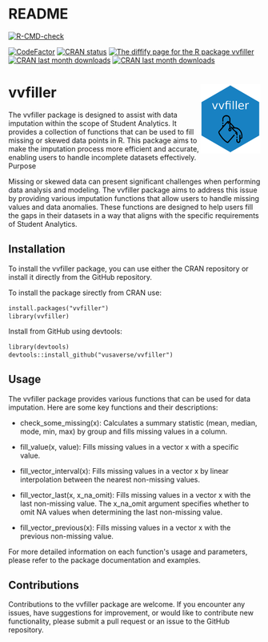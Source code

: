 # README #

  <!-- badges: start -->
  [![R-CMD-check](https://github.com/vusaverse/vvfiller/actions/workflows/R-CMD-check.yaml/badge.svg)](https://github.com/vusaverse/vvfiller/actions/workflows/R-CMD-check.yaml)
  
  [![CodeFactor](https://www.codefactor.io/repository/github/vusaverse/vvfiller/badge)](https://www.codefactor.io/repository/github/vusaverse/vvfiller)
[![CRAN status](https://www.r-pkg.org/badges/version/vvfiller)](https://CRAN.R-project.org/package=vvfiller/)
<a href="https://diffify.com/R/vvfiller" target="_blank"><img src="https://diffify.com/diffify-badge.svg" alt="The diffify page for the R package vvfiller" style="width: 100px; max-width: 100%;"></a>
[![CRAN last month downloads](https://cranlogs.r-pkg.org/badges/last-month/vvfiller?color=green/)](https://cran.r-project.org/package=vvfiller/)
[![CRAN last month downloads](https://cranlogs.r-pkg.org/badges/grand-total/vvfiller?color=green/)](https://cran.r-project.org/package=vvfiller/)
  <!-- badges: end -->

# vvfiller <a href='https://github.com/vusaverse/vvfiller'><img src='man/figures/hex-vvfiller.png' align="right" height="138.5" /></a>

The vvfiller package is designed to assist with data imputation within the scope of Student Analytics. It provides a collection of functions that can be used to fill missing or skewed data points in R. This package aims to make the imputation process more efficient and accurate, enabling users to handle incomplete datasets effectively.
Purpose

Missing or skewed data can present significant challenges when performing data analysis and modeling. The vvfiller package aims to address this issue by providing various imputation functions that allow users to handle missing values and data anomalies. These functions are designed to help users fill the gaps in their datasets in a way that aligns with the specific requirements of Student Analytics.

## Installation

To install the vvfiller package, you can use either the CRAN repository or install it directly from the GitHub repository.

To install the package sirectly from CRAN use:

```{r}
install.packages("vvfiller")
library(vvfiller)
```

Install from GitHub using devtools:

```{r}
library(devtools)
devtools::install_github("vusaverse/vvfiller")
```


## Usage

The vvfiller package provides various functions that can be used for data imputation. Here are some key functions and their descriptions:

- check_some_missing(x): Calculates a summary statistic (mean, median, mode, min, max) by group and fills missing values in a column.

- fill_value(x, value): Fills missing values in a vector x with a specific value.

- fill_vector_interval(x): Fills missing values in a vector x by linear interpolation between the nearest non-missing values.

 - fill_vector_last(x, x_na_omit): Fills missing values in a vector x with the last non-missing value. The x_na_omit argument specifies whether to omit NA values when determining the last non-missing value.

 - fill_vector_previous(x): Fills missing values in a vector x with the previous non-missing value.

For more detailed information on each function's usage and parameters, please refer to the package documentation and examples.


## Contributions

Contributions to the vvfiller package are welcome. If you encounter any issues, have suggestions for improvement, or would like to contribute new functionality, please submit a pull request or an issue to the GitHub repository.
